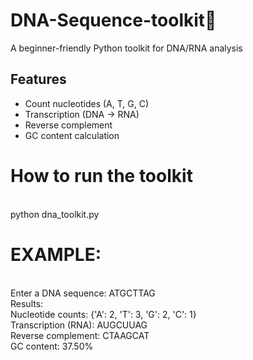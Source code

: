 
# DNA-Sequence-toolkit🧬
A beginner-friendly Python toolkit for DNA/RNA analysis
## Features
- Count nucleotides (A, T, G, C)
- Transcription (DNA → RNA)
- Reverse complement
- GC content calculation
  <br/>
# How to run the toolkit
  <br/>
python dna_toolkit.py
<br/>

# EXAMPLE:
<br/>
Enter a DNA sequence: ATGCTTAG
<br/>
Results:
<br/>
Nucleotide counts: {'A': 2, 'T': 3, 'G': 2, 'C': 1}
<br/>
Transcription (RNA): AUGCUUAG
<br/>
Reverse complement: CTAAGCAT
<br/>
GC content: 37.50%

